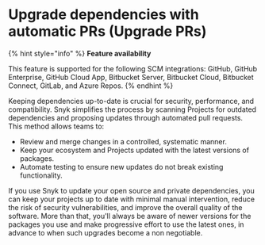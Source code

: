 # Upgrade dependencies with automatic PRs (Upgrade PRs)

{% hint style="info" %}
**Feature availability**

This feature is supported for the following SCM integrations: GitHub, GitHub Enterprise, GitHub Cloud App, Bitbucket Server, Bitbucket Cloud, Bitbucket Connect, GitLab, and Azure Repos.
{% endhint %}

Keeping dependencies up-to-date is crucial for security, performance, and compatibility. Snyk simplifies the process by scanning Projects for outdated dependencies and proposing updates through automated pull requests. This method allows teams to:

* Review and merge changes in a controlled, systematic manner.
* Keep your ecosystem and Projects updated with the latest versions of packages.
* Automate testing to ensure new updates do not break existing functionality.

If you use Snyk to update your open source and private dependencies, you can keep your projects up to date with minimal manual intervention, reduce the risk of security vulnerabilities, and improve the overall quality of the software. More than that, you'll always be aware of newer versions for the packages you use and make progressive effort to use the latest ones, in advance to when such upgrades become a non negotiable.

